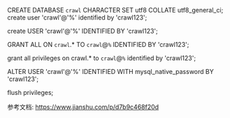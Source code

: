 CREATE DATABASE `crawl` CHARACTER SET utf8 COLLATE utf8_general_ci;
create user 'crawl'@'%' identified by 'crawl123';


create USER 'crawl'@'%' IDENTIFIED BY 'crawl123';

GRANT ALL ON `crawl`.* TO `crawl`@`%` IDENTIFIED BY 'crawl123';

grant all privileges on crawl.* to `crawl`@`%` identified by 'crawl123';



ALTER USER 'crawl'@'%' IDENTIFIED WITH mysql_native_password BY 'crawl123';

flush privileges;

参考文档:
https://www.jianshu.com/p/d7b9c468f20d